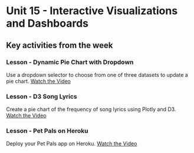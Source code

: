 # Unit 15 - Interactive Visualizations and Dashboards

## Key activities from the week

### Lesson - Dynamic Pie Chart with Dropdown

Use a dropdown selector to choose from one of three datasets to update a pie chart.
[Watch the Video](https://youtu.be/_kP7Db68j4o)

### Lesson - D3 Song Lyrics

Create a pie chart of the frequency of song lyrics using Plotly and D3.
[Watch the Video](https://youtu.be/82bg3daY8-8)

### Lesson - Pet Pals on Heroku

Deploy your Pet Pals app on Heroku.
[Watch the Video](https://youtu.be/iY0Qu_iVWHU)
